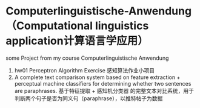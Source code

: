 # Computerlinguistische-Anwendung （Computational linguistics application计算语言学应用）
some Project from my course Computerlinguistische Anwendung

1. hw01 Perceptron Algorithm Exercise 感知算法作业小项目
2. A complete text comparison system based on feature extraction + perceptual machine classifiers for determining whether two sentences are paraphrases. 基于特征提取 + 感知机分类器 的完整文本对比系统，用于判断两个句子是否为同义句（paraphrase），以推特帖子为数据
